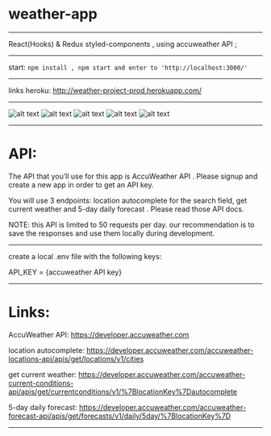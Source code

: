 # weather-app
********
React(Hooks) & Redux  styled-components , using accuweather API ;
********
start: ``` npm install , npm start and enter to 'http://localhost:3000/' ```
********
links heroku: http://weather-project-prod.herokuapp.com/
********
![alt text](https://res.cloudinary.com/dyy8fcstp/image/upload/v1587246598/weather/1_ratjay.jpg)
![alt text](https://res.cloudinary.com/dyy8fcstp/image/upload/v1587246598/weather/2_fsvclj.jpg)
![alt text](https://res.cloudinary.com/dyy8fcstp/image/upload/v1587246598/weather/3_sicpgy.jpg)
![alt text](https://res.cloudinary.com/dyy8fcstp/image/upload/v1587246599/weather/4_ybsrmz.jpg)
![alt text](https://res.cloudinary.com/dyy8fcstp/image/upload/v1587246598/weather/5_egoktr.jpg)
********
# API: 
The API that you’ll use for this app is AccuWeather API . Please signup and create a new app in
order to get an API key.

You will use 3 endpoints: location autocomplete for the search field, get current weather and
5-day daily forecast . Please read those API docs.

NOTE: this API is limited to 50 requests per day. our recommendation is to save the responses
and use them locally during development.
********
create a local .env file with the following keys:

API_KEY = {accuweather API key}
********
# Links:
AccuWeather API: https://developer.accuweather.com

location autocomplete: https://developer.accuweather.com/accuweather-locations-api/apis/get/locations/v1/cities

get current weather: https://developer.accuweather.com/accuweather-current-conditions-api/apis/get/currentconditions/v1/%7BlocationKey%7Dautocomplete

5-day daily forecast: https://developer.accuweather.com/accuweather-forecast-api/apis/get/forecasts/v1/daily/5day/%7BlocationKey%7D
********
